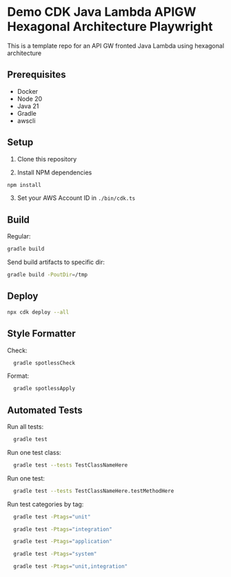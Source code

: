 # Demo CDK Java Lambda APIGW Hexagonal Architecture Playwright

This is a template repo for an API GW fronted Java Lambda using hexagonal architecture

## Prerequisites

- Docker
- Node 20
- Java 21
- Gradle
- awscli


## Setup

1. Clone this repository

2. Install NPM dependencies

```sh
npm install
```

3. Set your AWS Account ID in `./bin/cdk.ts`

## Build

Regular:

```sh
gradle build
```

Send build artifacts to specific dir:

```sh
gradle build -PoutDir=/tmp
```

## Deploy

```sh
npx cdk deploy --all
```

## Style Formatter

Check:

```sh
  gradle spotlessCheck
```

Format:

```sh
  gradle spotlessApply
```

## Automated Tests

Run all tests:

```sh
  gradle test
```

Run one test class:

```sh
  gradle test --tests TestClassNameHere
```

Run one test:

```sh
  gradle test --tests TestClassNameHere.testMethodHere
```

Run test categories by tag:

```sh
  gradle test -Ptags="unit"

  gradle test -Ptags="integration"

  gradle test -Ptags="application"

  gradle test -Ptags="system"

  gradle test -Ptags="unit,integration"
```
